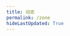 ```yaml
---
title: 动态
permalink: /zone
hideLastUpdated: True
---
```


<template>
    <div>
      <div class="my-head">
        <!-- <h3 class="my-head__title">动态</h3> -->
        <img class="my-head__svg" :src="$withBase('/svg/zone-bg.svg')" type="image/svg+xml" draggable="false"/>
      </div>
      <div class="my-input">
        <div class="my-input__content">
          <el-input
            type="textarea"
            :autosize="{ minRows: 2, maxRows: 4}"
            placeholder="吐槽一下吧( •̀ ω •́ )✧"
            v-model="newMsg.msg">
          </el-input>
        </div>
        <div class="my-input__select">
          <el-select v-model="newMsg.status" placeholder="😏">
            <el-option
              v-for="item in options"
              :key="item"
              :label="item"
              :value="item">
            </el-option>
          </el-select>
        </div>
        <div class="my-input__btn">
          <el-button @click="submit">发布 🚀</el-button>
        </div>
      </div>
      <loading v-if='loading'></loading>
      <div v-else class="my-msgs-container">
        <div class="my-msg" v-for="(msg, ind) in topMsgs">
          <div class="my-msg__head">
              <span class="my-msg__status">{{ msg.status }}</span>
              <span class="my-msg__date" @click="delMsg(ind)">📅 {{ msg.formatDay }}</span>
          </div>  
          <div class="my-msg__body">
              <p class="my-msg__msg">{{ msg.msg }}</P>
          </div>  
        </div>
        <div @click="loadMore" class="page-guide-btn" v-show="showBtn">
        <div ref="btn">加载更多</div>
      </div>
    </div>
    </div>
</template>

<script>
import axios from 'axios'
import Loading from '@theme/user-components/Loading.vue'
export default {
  components: { Loading },
  data() {
    return {
      loading: true,
      count: 0, // 记录点击的次数
      step: 20, // 每一页显示的动态条数
      page: 1, // 显示的页数
      showBtn: false, // 控制是否显示加载按钮，当全部加载出来的时候消失
      newMsg: {
        date: '',
        msg: '',
        status: ''
      }, // 新动态的格式
      msgs: [], // 存从服务器获得的动态
      options: ['😄', '😎', '😫', '😡', '😨' ],
    } 
  },

  computed: {
    topMsgs() {
      this.showBtn =  this.page * this.step < this.msgs.length
      return this.getTopKMsgs(this.page * this.step)
    }
  },

  methods: {
    getMsgs() {
      axios.get('https://www.xerrors.fun:8001/api/zone/getData')
      .then(res=>{
        // console.log(res);
        for (var item of res.data.data) {
          item.date = new Date(Date.parse(item.date))
        }
        this.msgs = res.data.data;
        this.loading = false
      })
      .catch(function (error) {
        console.log(error);
      })
    },

    uploadMsg(data) {
      axios({
        method: 'post',
        url: 'https://www.xerrors.fun:8001/api/zone/upload',
        data: data
      }).then(res=>{
        // console.log(res)
        // 本地改变数据
        if (res.data.code != 200 ) {
          this.$message.error(res.data.message);
        } else {
          this.msgs.splice(0, 0, data.data);
        }
      })
      .catch(function (error) {
        console.log(error);
      })
    },

    delMsg(ind) {
      if (this.count < 10) {
        this.count += 1
        return
      }

      this.$prompt('先告诉我 Token 是啥😇', '提示', {
          confirmButtonText: 'Yaeh',
          cancelButtonText: 'Nope',
          inputPattern: /^[A-Za-z0-9]{5,13}$/,
          inputErrorMessage: 'Token 格式不正确😕'
        }).then(({ value }) => {
          // 创建临时变量
          var temp = {
            data: ind,
            token: value
          }
          // 发起 axios 请求
          axios({
            method: 'post',
            url: 'https://www.xerrors.fun:8001/api/zone/delete',
            data: temp
          }).then(res=>{
            // 本地改变数据
            if (res.data.code != 200 ) {
              this.$message.error(res.data.message);
            } else {
              this.msgs.splice(ind, 1);
            }
          })
          .catch(function (error) {
            console.log(error);
          })
        }).catch(() => {
          this.$message({
            type: 'info',
            message: '🥱不告诉算了。。。'
          });       
        });
      this.count = 0;
    },

    getTopKMsgs(num) {
      return this.msgs
        .map(msg => {
          return {
            ...msg,
            submitTime: (new Date(msg.date)).getTime(),
            formatDay: this.formatDate(new Date(msg.date))
          }
        })
        .sort((a, b) => b.submitTime - a.submitTime)
        .slice(0, num)
    },

    formatDate(date) {
      if (!(date instanceof Date)) {
        return 
      }

      return `${date.getFullYear()}-${date.getMonth() + 1}-${date.getDate()}`
    },

    loadMore() {
      this.page += 1
    },

    submit() { 
      if (!this.newMsg.msg || !this.newMsg.status) {
        this.$message.error('🤔状态或者内容不能为空哦~');
        return
      }
      this.$prompt('先告诉我 Token 是啥😇', '提示', {
          confirmButtonText: 'Yaeh',
          cancelButtonText: 'Nope',
          inputPattern: /^[A-Za-z0-9]{5,13}$/,
          inputErrorMessage: 'Token 格式不正确😕'
        }).then(({ value }) => {
          // 创建临时变量
          var temp = {
            data: {
              date: new Date(),
              msg: this.newMsg.msg,
              status: this.newMsg.status,
              // status: 'happy',
            },
            token: value
          }
          // 发起 axios 请求
          this.uploadMsg(temp)

          // 消息清空
          this.newMsg.msg = ''
          this.newMsg.status = ''
        }).catch(() => {
          this.$message({
            type: 'info',
            message: '🥱不告诉算了。。。'
          });       
        });
    }
  },

  mounted() {
    this.getMsgs();
  }
}
</script>

<style lang="stylus" scoped>
.my-head
  width 100%
  // border 1px solid #d1d5da 
  // display flex
  // justify-content space-between

  &__svg
    height 15rem
    margin 1rem auto
    display block

.my-input
  margin-bottom 2rem
  border-radius 3px

  &__content
    width 100%
    margin-bottom 1rem

  &__select
    width 4.5rem
    display inline-block
  &__btn
    display inline-block
    float right

.my-msgs-container
  width 100%

  .my-msg
    margin-bottom 2.5rem
    border 1px solid #d1d5da
    border-radius 3px

    // test
    
    &__head
      padding 0.5rem
      background-color #f6f8fa
      border-bottom: 1px solid #d1d5da
      /* display flex
      align-items center */

    &__status
      margin 0 0.5rem

    &__date
      margin 0 0.5rem
      float right
    
    &__body
      padding 1rem

.page-guide-btn {
  text-align: center;
  margin: 30px 0;
}

.page-guide-btn div {
  display: inline-block;
  color: black;
  background-color: white;
  padding: 0.6rem 1.2rem;
  transition: all 0.3s ease;
  box-sizing: border-box;
  border: 1px solid black;
  border-radius: 3px;
}

.page-guide-btn div:hover {
  background-color: #f5f5f5;
  cursor: pointer;
}
</style>
